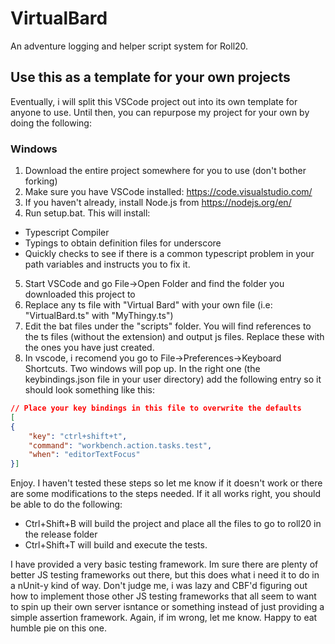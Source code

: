 # VirtualBard
An adventure logging and helper script system for Roll20.

## Use this as a template for your own projects
Eventually, i will split this VSCode project out into its own template for anyone to use. Until then, you can repurpose my project for your own by doing the following:
### Windows
1. Download the entire project somewhere for you to use (don't bother forking)
2. Make sure you have VSCode installed: https://code.visualstudio.com/
3. If you haven't already, install Node.js from https://nodejs.org/en/
4. Run setup.bat. This will install:
  * Typescript Compiler
  * Typings to obtain definition files for underscore
  * Quickly checks to see if there is a common typescript problem in your path variables and instructs you to fix it.
5. Start VSCode and go File->Open Folder and find the folder you downloaded this project to
6. Replace any ts file with "Virtual Bard" with your own file (i.e: "VirtualBard.ts" with "MyThingy.ts")
7. Edit the bat files under the "scripts" folder. You will find references to the ts files (without the extension) and output js files. Replace these with the ones you have just created.
8. In vscode, i recomend you go to File->Preferences->Keyboard Shortcuts. Two windows will pop up. In the right one (the keybindings.json file in your user directory) add the following entry so it should look something like this:
```json
// Place your key bindings in this file to overwrite the defaults
[
{
    "key": "ctrl+shift+t",
    "command": "workbench.action.tasks.test",
    "when": "editorTextFocus"
}]
```
Enjoy. I haven't tested these steps so let me know if it doesn't work or there are some modifications to the steps needed. If it all works right, you should be able to do the following:
* Ctrl+Shift+B will build the project and place all the files to go to roll20 in the release folder
* Ctrl+Shift+T will build and execute the tests.

I have provided a very basic testing framework. Im sure there are plenty of better JS testing frameworks out there, but this does what i need it to do in a nUnit-y kind of way. Don't judge me, i was lazy and CBF'd figuring out how to implement those other JS testing frameworks that all seem to want to spin up their own server isntance or something instead of just providing a simple assertion framework. Again, if im wrong, let me know. Happy to eat humble pie on this one.

